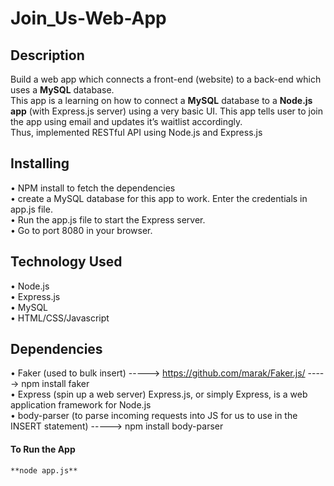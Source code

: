 # Join_Us-Web-App
## Description
Build a web app which connects a front-end (website) to a back-end which uses a <strong>MySQL</strong> database.<br>
This app is a learning on how to connect a <strong>MySQL</strong> database to a <strong>Node.js app</strong> (with Express.js server) using a very basic UI. This app tells user to join the app using email and updates it’s waitlist accordingly.
<br>Thus, implemented RESTful API using Node.js and Express.js

## Installing
•	NPM install to fetch the dependencies\
•	create a MySQL database for this app to work. Enter the credentials in app.js file.\
•	Run the app.js file to start the Express server.\
•	Go to port 8080 in your browser.
<br>

## Technology Used
•	Node.js\
•	Express.js\
•	MySQL\
•	HTML/CSS/Javascript



## Dependencies
•	Faker (used to bulk insert) -----> https://github.com/marak/Faker.js/ -----> npm install faker\
•	Express (spin up a web server) Express.js, or simply Express, is a web application framework for Node.js\
•	body-parser (to parse incoming requests into JS for us to use in the INSERT statement) -----> npm install body-parser


#### To Run the App
```html
**node app.js**
```
